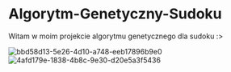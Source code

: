 # Algorytm-Genetyczny-Sudoku

Witam w moim projekcie algorytmu genetycznego dla sudoku :>

![bbd58d13-5e26-4d10-a748-eeb17896b9e0](https://github.com/user-attachments/assets/6e4095fa-941e-4e8f-b67e-e82e7fb26245)
![4afd179e-1838-4b8c-9e30-d20e5a3f5436](https://github.com/user-attachments/assets/8e9567d9-7112-480c-86d4-87e1c66ebedd)
